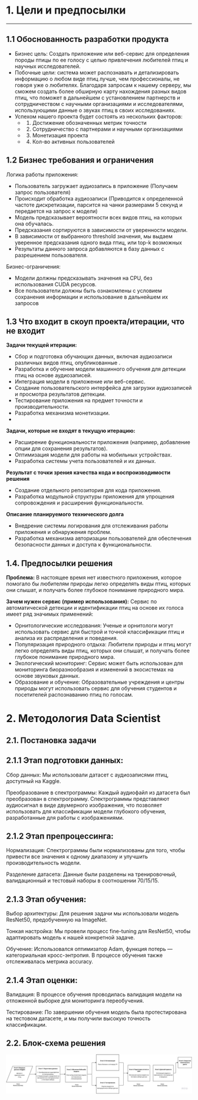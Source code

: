 # 1. Цели и предпосылки

___________________

## 1.1 Обоснованность разработки продукта

- Бизнес цель: Создать приложение или веб-сервис для определения породы птицы по ее голосу с целью привлечения
  любителей птиц и научных исследователей.
- Побочные цели: система может распознавать и детализировать информацию о любом виде
  птиц лучше, чем профессионалы, не говоря уже о любителях. Благодаря запросам к нашему серверу, мы сможем создать более
  обширную карту нахождения разных видов птиц, что поможет в дальнейшем с установлением партнерств и сотрудничеством с
  научными организациями и исследователями, использующими данные о звуках птиц в своих исследованиях. 
- Успехом нашего проекта будет состоять из нескольких факторов:
  - 1. Достижение обозначенных метрик точности
  - 2. Сотрудничество с партнерами и научными организациями
  - 3. Монетизация проекта
  - 4. Кол-во активных пользователей 



## 1.2 Бизнес требования и ограничения

Логика работы приложения:

- Пользователь загружает аудиозапись в приложение (Получаем запрос пользователя)
- Происходит обработка аудиозаписи (Приводится к определенной частоте дискретизации, парсится на чанки размерами 5 секунд и передается на запрос к модели)
- Модель предсказывает вероятности всех видов птиц, на которых она обучалась. 
- Предсказания сортируются в зависимости от уверенности модели. 
- В зависимости от выбранного threshold значения, мы выдаем уверенное предсказания одного вида птиц, или top-k возможных
- Результаты данного запроса добавляются в базу данных с разрешением пользователя.


Бизнес-ограничения:
- Модели должны предсказывать значения на CPU, без использования CUDA ресурсов. 
- Все пользователи должны быть ознакомлены с условием сохранения информации и использование в дальнейшем их запросов

## 1.3 Что входит в скоуп проекта/итерации, что не входит

**Задачи текущей итерации:**
- Сбор и подготовка обучающих данных, включая аудиозаписи различных видов птиц, опубликованные .
- Разработка и обучение модели машинного обучения для детекции птиц на основе аудиозаписей.
- Интеграция модели в приложение или веб-сервис.
- Создание пользовательского интерфейса для загрузки аудиозаписей и просмотра результатов детекции.
- Тестирование приложения на предмет точности и производительности.
- Разработка механизма монетизации.
- 
**Задачи, которые не входят в текущую итерацию:**
- Расширение функциональности приложения (например, добавление опции для сохранения результатов).
- Оптимизация модели для работы на мобильных устройствах.
- Разработка системы учета пользователей и их данных.

**Результат с точки зрения качества кода и воспроизводимости решения**
- Создание отдельного репозитория для кода приложения.
- Разработка модульной структуры приложения для упрощения сопровождения и расширения функциональности.

**Описание планируемого технического долга**
- Внедрение системы логирования для отслеживания работы приложения и обнаружения проблем.
- Разработка механизма авторизации пользователей для обеспечения безопасности данных и доступа к функциональности.


## 1.4. Предпосылки решения

**Проблема:** 
В настоящее время нет известного приложения, которое помогало бы любителям природы легко определять виды птиц,
которых они слышат, и получать более глубокое понимание природного мира.

**Зачем нужен сервис (пример использования):**
Сервис по автоматической детекции и идентификации птиц на основе их голоса имеет ряд значимых применений:

- Орнитологические исследования: Ученые и орнитологи могут использовать сервис для быстрой и точной классификации птиц 
и анализа их распределения и поведения.
- Популяризация природного отдыха: Любители природы и птиц могут легко определять виды птиц, которых они слышат,
и получать более глубокое понимание природного мира.
- Экологический мониторинг: Сервис может быть использован для мониторинга биоразнообразия и изменений 
в экосистемах на основе звуковых данных.
- Образование и обучение: Образовательные учреждения и центры природы могут использовать сервис для обучения студентов 
и посетителей распознаванию птиц по голосам.


# 2. Методология Data Scientist

## 2.1. Постановка задачи

## 2.1.1 Этап подготовки данных:
Сбор данных: Мы использовали датасет с аудиозаписями птиц, доступный на Kaggle.

Преобразование в спектрограммы: Каждый аудиофайл из датасета был преобразован в спектрограмму. Спектрограммы представляют аудиосигнал в виде двумерного изображения, что позволяет использовать для классификации модели глубокого обучения, разработанные для работы с изображениями.

## 2.1.2 Этап препроцессинга:
Нормализация: Спектрограммы были нормализованы для того, чтобы привести все значения к одному диапазону и улучшить производительность модели.

Разделение датасета: Данные были разделены на тренировочный, валидационный и тестовый наборы в соотношении 70/15/15.

## 2.1.3 Этап обучения:
Выбор архитектуры: Для решения задачи мы использовали модель ResNet50, предобученную на ImageNet.

Тонкая настройка: Мы провели процесс fine-tuning для ResNet50, чтобы адаптировать модель к нашей конкретной задаче.

Обучение: Использовался оптимизатор Adam, функция потерь — категориальная кросс-энтропия. В процессе обучения также отслеживалась метрика accuracy.

## 2.1.4 Этап оценки:
Валидация: В процессе обучения проводилась валидация модели на отложенной выборке для мониторинга переобучения.

Тестирование: По завершении обучения модель была протестирована на тестовом датасете, и мы получили высокую точность классификации.

## 2.2. Блок-схема решения

![Solution Block Diagram](./designdoc/Solution-Block-Diagram.jpg "Solution Block Diagram")